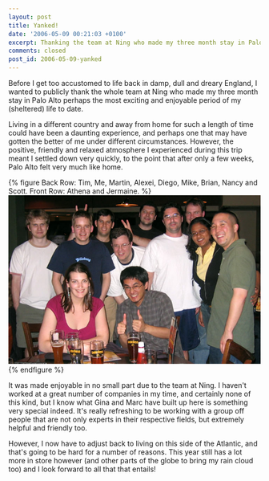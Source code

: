 ```yaml
---
layout: post
title: Yanked!
date: '2006-05-09 00:21:03 +0100'
excerpt: Thanking the team at Ning who made my three month stay in Palo Alto perhaps the most exciting and enjoyable period of my life to date.
comments: closed
post_id: 2006-05-09-yanked
---
```

Before I get too accustomed to life back in damp, dull and dreary England, I wanted to publicly thank the whole team at Ning who made my three month stay in Palo Alto perhaps the most exciting and enjoyable period of my (sheltered) life to date.

Living in a different country and away from home for such a length of time could have been a daunting experience, and perhaps one that may have gotten the better of me under different circumstances. However, the positive, friendly and relaxed atmosphere I experienced during this trip meant I settled down very quickly, to the point that after only a few weeks, Palo Alto felt very much like home.

{% figure Back Row: Tim, Me, Martin, Alexei, Diego, Mike, Brian, Nancy and Scott. Front Row: Athena and Jermaine. %}
![](/assets/images/2006/05/yanked.jpg)
{% endfigure %}

It was made enjoyable in no small part due to the team at Ning. I haven't worked at a great number of companies in my time, and certainly none of this kind, but I know what Gina and Marc have built up here is something very special indeed. It's really refreshing to be working with a group off people that are not only experts in their respective fields, but extremely helpful and friendly too.

However, I now have to adjust back to living on this side of the Atlantic, and that's going to be hard for a number of reasons. This year still has a lot more in store however (and other parts of the globe to bring my rain cloud too) and I look forward to all that that entails!